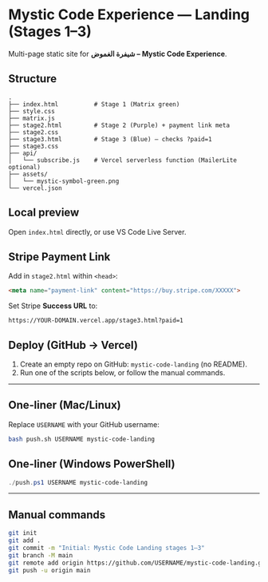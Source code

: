 # Mystic Code Experience — Landing (Stages 1–3)

Multi-page static site for **شيفرة الغموض – Mystic Code Experience**.

## Structure
```
.
├── index.html          # Stage 1 (Matrix green)
├── style.css
├── matrix.js
├── stage2.html         # Stage 2 (Purple) + payment link meta
├── stage2.css
├── stage3.html         # Stage 3 (Blue) — checks ?paid=1
├── stage3.css
├── api/
│   └── subscribe.js    # Vercel serverless function (MailerLite optional)
├── assets/
│   └── mystic-symbol-green.png
└── vercel.json
```

## Local preview
Open `index.html` directly, or use VS Code Live Server.

## Stripe Payment Link
Add in `stage2.html` within `<head>`:
```html
<meta name="payment-link" content="https://buy.stripe.com/XXXXX">
```

Set Stripe **Success URL** to:
```
https://YOUR-DOMAIN.vercel.app/stage3.html?paid=1
```

## Deploy (GitHub → Vercel)
1. Create an empty repo on GitHub: `mystic-code-landing` (no README).
2. Run one of the scripts below, or follow the manual commands.

---

## One‑liner (Mac/Linux)
Replace `USERNAME` with your GitHub username:
```bash
bash push.sh USERNAME mystic-code-landing
```

## One‑liner (Windows PowerShell)
```powershell
./push.ps1 USERNAME mystic-code-landing
```

---

## Manual commands
```bash
git init
git add .
git commit -m "Initial: Mystic Code Landing stages 1–3"
git branch -M main
git remote add origin https://github.com/USERNAME/mystic-code-landing.git
git push -u origin main
```
